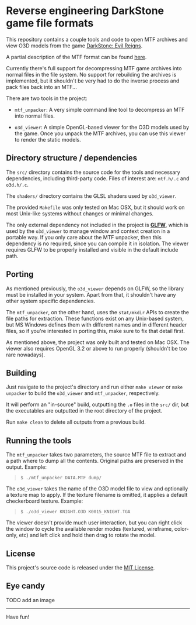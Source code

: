 
# Reverse engineering DarkStone game file formats

This repository contains a couple tools and code to open MTF archives
and view O3D models from the game [DarkStone: Evil Reigns](https://en.wikipedia.org/wiki/Darkstone).

A partial description of the MTF format can be found [here](http://wiki.xentax.com/index.php?title=Darkstone).

Currently there's full support for decompressing MTF game archives into
normal files in the file system. No support for rebuilding the archives
is implemented, but it shouldn't be very had to do the inverse process
and pack files back into an MTF...

There are two tools in the project:

- `mtf_unpacker`: A very simple command line tool to decompress an MTF into normal files.

- `o3d_viewer`: A simple OpenGL-based viewer for the O3D models used by the game.
Once you unpack the MTF archives, you can use this viewer to render the static models.

## Directory structure / dependencies

The `src/` directory contains the source code for the tools and necessary dependencies,
including third-party code. Files of interest are: `mtf.h/.c` and `o3d.h/.c`.

The `shaders/` directory contains the GLSL shaders used by `o3d_viewer`.

The provided `Makefile` was only tested on Mac OSX, but it should work on most
Unix-like systems without changes or minimal changes.

The only external dependency not included in the project is [**GLFW**](http://www.glfw.org/),
which is used by the `o3d_viewer` to manage window and context creation in a portable way.
If you only care about the MTF unpacker, then this dependency is no required, since you can
compile it in isolation. The viewer requires GLFW to be properly installed and visible
in the default include path.

## Porting

As mentioned previously, the `o3d_viewer` depends on GLFW, so the library must be installed
in your system. Apart from that, it shouldn't have any other system specific dependencies.

The `mtf_unpacker`, on the other hand, uses the `stat/mkdir` APIs to create the file paths
for extraction. These functions exist on any Unix-based system, but MS Windows defines them
with different names and in different header files, so if you're interested in porting this,
make sure to fix that detail first.

As mentioned above, the project was only built and tested on Mac OSX.
The viewer also requires OpenGL 3.2 or above to run properly (shouldn't be too rare nowadays).

## Building

Just navigate to the project's directory and run either `make viewer` or `make unpacker`
to build the `o3d_viewer` and `mtf_unpacker`, respectively.

It will perform an "in-source" build, outputting the `.o` files in the `src/` dir,
but the executables are outputted in the root directory of the project.

Run `make clean` to delete all outputs from a previous build.

## Running the tools

The `mtf_unpacker` takes two parameters, the source MTF file to extract and a path
where to dump all the contents. Original paths are preserved in the output. Example:

> `$ ./mtf_unpacker DATA.MTF dump/`

The `o3d_viewer` takes the name of the O3D model file to view and optionally a texture map
to apply. If the texture filename is omitted, it applies a default checkerboard texture. Example:

> `$ ./o3d_viewer KNIGHT.O3D K0015_KNIGHT.TGA`

The viewer doesn't provide much user interaction, but you can right click the window
to cycle the available render modes (textured, wireframe, color-only, etc) and left click
and hold then drag to rotate the model.

## License

This project's source code is released under the [MIT License](http://opensource.org/licenses/MIT).

## Eye candy

TODO add an image

---

Have fun!

